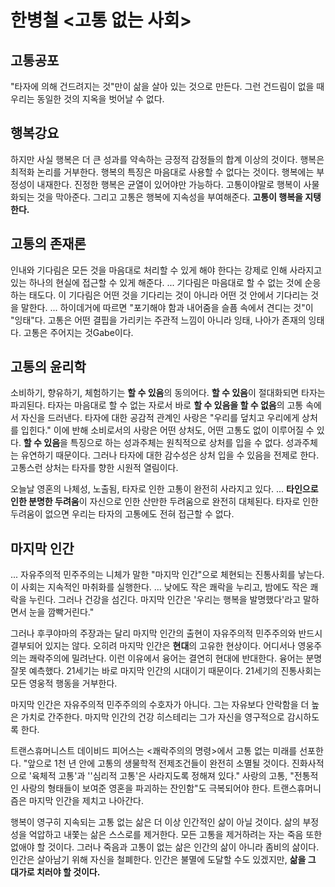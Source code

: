 # 한병철 <고통 없는 사회>

## 고통공포
"타자에 의해 건드려지는 것"만이 삶을 살아 있는 것으로 만든다. 그런 건드림이 없을 때 우리는 동일한 것의 지옥을 벗어날 수 없다.  

## 행복강요
하지만 사실 행복은 더 큰 성과를 약속하는 긍정적 감정들의 합계 이상의 것이다. 행복은 최적화 논리를 거부한다. 행복의 특징은 마음대로 사용할 수 없다는 것이다. 행복에는 부정성이 내재한다. 진정한 행복은 균열이 있어야만 가능하다. 고통이야말로 행복이 사물화되는 것을 막아준다. 그리고 고통은 행복에 지속성을 부여해준다. **고통이 행복을 지탱한다.**

## 고통의 존재론
인내와 기다림은 모든 것을 마음대로 처리할 수 있게 해야 한다는 강제로 인해 사라지고 있는 하나의 현실에 접근할 수 있게 해준다. ... 기다림은 마음대로 할 수 없는 것에 순응하는 태도다. 이 기다림은 어떤 것을 기다리는 것이 아니라 어떤 것 안에서 기다리는 것을 말한다. ... 하이데거에 따르면 "포기해야 함과 내어줌을 슬픔 속에서 견디는 것"이 "잉태"다. 고통은 어떤 결핍을 가리키는 주관적 느낌이 아니라 잉태, 나아가 존재의 잉태다. 고통은 주어지는 것Gabe이다.

## 고통의 윤리학
소비하기, 향유하기, 체험하기는 **할 수 있음**의 동의어다. **할 수 있음**이 절대화되면 타자는 파괴된다. 타자는 마음대로 할 수 없는 자로서 바로 **할 수 있음을 할 수 없음**의 고통 속에서 자신을 드러낸다. 타자에 대한 공감적 관계인 사랑은 "우리를 덮치고 우리에게 상처를 입힌다." 이에 반해 소비로서의 사랑은 어떤 상처도, 어떤 고통도 없이 이루어질 수 있다. **할 수 있음**을 특징으로 하는 성과주체는 원칙적으로 상처를 입을 수 없다. 성과주체는 유연하기 때문이다. 그러나 타자에 대한 감수성은 상처 입을 수 있음을 전제로 한다. 고통스런 상처는 타자를 향한 시원적 열림이다.

오늘날 영혼의 나체성, 노출됨, 타자로 인한 고통이 완전히 사라지고 있다. ... **타인으로 인한 분명한 두려움**이 자신으로 인한 산만한 두려움으로 완전히 대체된다. 타자로 인한 두려움이 없으면 우리는 타자의 고통에도 전혀 접근할 수 없다.

## 마지막 인간
... 자유주의적 민주주의는 니체가 말한 "마지막 인간"으로 체현되는 진통사회를 낳는다. 이 사회는 지속적인 마취화를 실행한다. ... 낮에도 작은 쾌락을 누리고, 밤에도 작은 쾌락을 누린다. 그러나 건강을 섬긴다. 마지막 인간은 '우리는 행복을 발명했다'라고 말하면서 눈을 깜빡거린다."

그러나 후쿠야마의 주장과는 달리 마지막 인간의 출현이 자유주의적 민주주의와 반드시 결부되어 있지는 않다. 오히려 마지막 인간은 **현대**의 고유한 현상이다. 
어디서나 영웅주의는 쾌락주의에 밀려난다. 이런 이유에서 융어는 결연히 현대에 반대한다.
융어는 분명 잘못 예측했다. 21세기는 바로 마지막 인간의 시대이기 때문이다. 21세기의 진통사회는 모든 영웅적 행동을 거부한다.

마지막 인간은 자유주의적 민주주의의 수호자가 아니다. 그는 자유보다 안락함을 더 높은 가치로 간주한다. 마지막 인간의 건강 히스테리는 그가 자신을 영구적으로 감시하도록 한다.

트랜스휴머니스트 데이비드 피어스는 <쾌락주의의 명령>에서 고통 없는 미래를 선포한다. "앞으로 1천 년 안에 고통의 생물학적 전제조건들이 완전히 소멸될 것이다. 진화사적으로 '육체적 고통'과 ''심리적 고통'은 사라지도록 정해져 있다." 사랑의 고통, "전통적인 사랑의 형태들이 보여준 영혼을 파괴하는 잔인함"도 극복되어야 한다. 트랜스휴머니즘은 마지막 인간을 제치고 나아간다.

행복이 영구히 지속되는 고통 없는 삶은 더 이상 인간적인 삶이 아닐 것이다. 삶의 부정성을 억압하고 내쫓는 삶은 스스로를 제거한다. 모든 고통을 제거하려는 자는 죽음 또한 없애야 할 것이다. 그러나 죽음과 고통이 없는 삶은 인간의 삶이 아니라 좀비의 삶이다. 인간은 살아남기 위해 자신을 철폐한다. 인간은 불멸에 도달할 수도 있겠지만, **삶을 그 대가로 치러야 할 것이다.**
